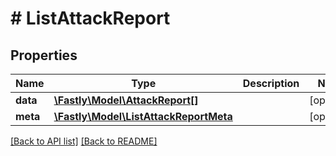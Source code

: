 # # ListAttackReport

## Properties

Name | Type | Description | Notes
------------ | ------------- | ------------- | -------------
**data** | [**\Fastly\Model\AttackReport[]**](AttackReport.md) |  | [optional] 
**meta** | [**\Fastly\Model\ListAttackReportMeta**](ListAttackReportMeta.md) |  | [optional] 


[[Back to API list]](../../README.md#endpoints) [[Back to README]](../../README.md)
